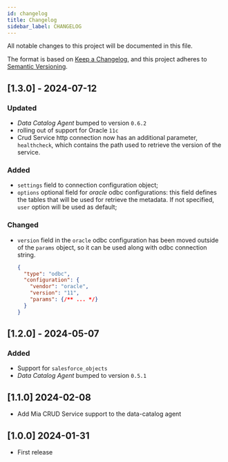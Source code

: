 ```yaml
---
id: changelog
title: Changelog
sidebar_label: CHANGELOG
---
```


<!--
WARNING: this file was automatically generated by Mia-Platform Doc Aggregator.
DO NOT MODIFY IT BY HAND.
Instead, modify the source file and run the aggregator to regenerate this file.
-->

All notable changes to this project will be documented in this file.

The format is based on [Keep a Changelog](https://keepachangelog.com/en/1.0.0/),
and this project adheres to [Semantic Versioning](https://semver.org/spec/v2.0.0.html).

## [1.3.0] - 2024-07-12

### Updated

- _Data Catalog Agent_ bumped to version `0.6.2`
- rolling out of support for Oracle `11c`
- Crud Service http connection now has an additional parameter, `healthcheck`, which contains the path used to retrieve the version of the service.

### Added

- `settings` field to connection configuration object;
- `options` optional field for _oracle_ odbc configurations: this field defines the tables that will be used for retrieve the metadata.
  If not specified, `user` option will be used as default;

### Changed

- `version` field in the `oracle` odbc configuration has been moved outside of the `params` object, so it can be used along with odbc connection string.
  ```json title={example.json}
  { 
    "type": "odbc",
    "configuration": {
      "vendor": "oracle",
      "version": "11",
      "params": {/** ... */}
    }
  }
  ```


## [1.2.0] - 2024-05-07

### Added

- Support for `salesforce_objects`
- _Data Catalog Agent_ bumped to version `0.5.1`

## [1.1.0] 2024-02-08

- Add Mia CRUD Service support to the data-catalog agent

## [1.0.0] 2024-01-31

- First release
